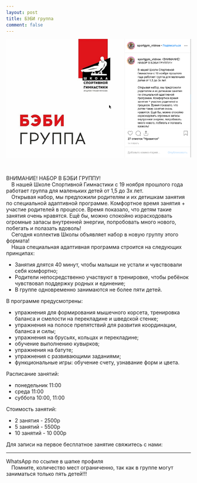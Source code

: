 ```yaml
---
layout: post
title: БЭБИ группа
comment: false
---
```

![Текст поста]( /sample/i/bebi.png)

⠀

ВНИМАНИЕ! НАБОР В БЭБИ ГРУППУ!  
⠀
В нашей Школе Спортивной Гимнастики с 19 ноября прошлого года работает группа для маленьких детей от 1,5 до 3х лет.  
⠀
Открывая набор, мы предложили родителям и их детишкам занятия по специальной адаптивной программе. Комфортное время занятия + участие родителей в процессе. Время показало, что детям такие занятия очень нравятся. Ещё бы, можно спокойно израсходовать огромные запасы внутренней энергии, попробовать много нового, побегать и полазать вдоволь!  
⠀
Сегодня коллектив Школы объявляет набор в новую группу этого формата!  
⠀
Наша специальная адаптивная программа строится на следующих принципах:  
- Занятия длятся 40 минут, чтобы малыши не устали и чувствовали себя комфортно;  
- Родители непосредственно участвуют в тренировке, чтобы ребёнок чувствовал поддержку родных и единение;  
- В группе одновременно занимаются не более пяти детей.  

В программе предусмотрены:  
- ️упражнения для формирования мышечного корсета, тренировка баланса и смелости на перекладине и шведской стенке;  
- ️упражнения на полосе препятствий для развития координации, баланса и силы;  
- ️упражнения на брусьях, кольцах и перекладине;  
- ️обучение выполнению кувырков;  
- ️упражнения на батуте;  
- ️упражнения с развивающими заданиями;  
- ️функциональные игры: обучение счету, узнавание форм и цвета.  

Расписание занятий:  
- понедельник 11:00  
- среда 11:00  
- суббота 10:00, 11:00  

Стоимость занятий:  
- 2 занятия - 2500р  
- 5 занятий - 5500р  
- 10 занятий - 10 000р  


Для записи на первое бесплатное занятие свяжитесь с нами:  
_________
WhatsApp по ссылке в шапке профиля  
⠀
Помните, количество мест ограниченно, так как в группе могут заниматься только пять детей!!!  
